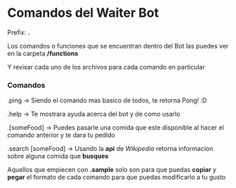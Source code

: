 # Comandos del Waiter Bot

Prefix: **.**

Los comandos o funciones que se encuentran dentro del Bot las puedes ver en la carpeta **/functions**

Y revisar cada uno de los archivos para cada comando en particular

### Comandos

.ping -> Siendo el comando mas basico de todos, te retorna Pong! :D

.help -> Te mostrara ayuda acerca del bot y de como usarlo

.[someFood] -> Puedes pasarle una comida que este disponible al hacer el comando anterior y te dara tu pedido

.search [someFood] -> Usando la **api** de *Wikipedia* retorna informacion sobre alguna comida que **busques**


Aquellos que empiecen con **.sample** solo son para que puedas **copiar** y **pegar** el formato de cada comando para que puedas modificarlo a tu gusto